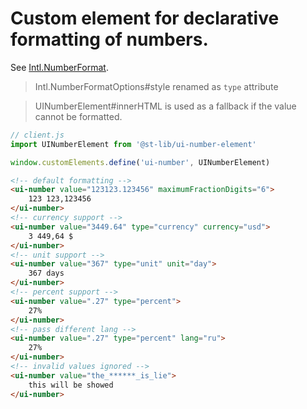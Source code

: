 # Custom element for declarative formatting of numbers.

See [Intl.NumberFormat](https://developer.mozilla.org/en-US/docs/Web/JavaScript/Reference/Global_Objects/Intl/NumberFormat/NumberFormat).

> Intl.NumberFormatOptions#style renamed as `type` attribute

> UINumberElement#innerHTML is used as a fallback if the value cannot be formatted.

```ts
// client.js
import UINumberElement from '@st-lib/ui-number-element'

window.customElements.define('ui-number', UINumberElement)
```

```html
<!-- default formatting -->
<ui-number value="123123.123456" maximumFractionDigits="6">
	123 123,123456
</ui-number>
<!-- currency support -->
<ui-number value="3449.64" type="currency" currency="usd">
	3 449,64 $
</ui-number>
<!-- unit support -->
<ui-number value="367" type="unit" unit="day">
	367 days
</ui-number>
<!-- percent support -->
<ui-number value=".27" type="percent">
	27%
</ui-number>
<!-- pass different lang -->
<ui-number value=".27" type="percent" lang="ru">
	27%
</ui-number>
<!-- invalid values ignored -->
<ui-number value="the_******_is_lie">
	this will be showed
</ui-number>
```
